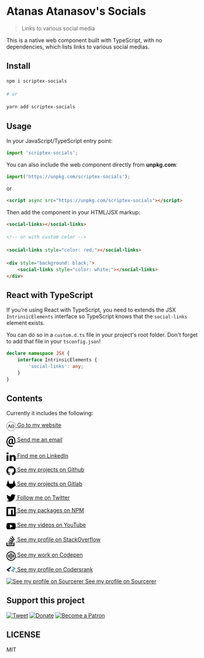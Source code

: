 # Atanas Atanasov's Socials

> Links to various social media

This is a native web component built with TypeScript, with no dependencies, which lists links to various social medias.

## Install

```sh
npm i scriptex-socials

# or

yarn add scriptex-socials
```

## Usage

In your JavaScript/TypeScript entry point:

```javascript
import 'scriptex-socials';
```

You can also include the web component directly from **unpkg.com**:

```javascript
import('https://unpkg.com/scriptex-socials');
```

or 

```html
<script async src="https://unpkg.com/scriptex-socials"></script>
```

Then add the component in your HTML/JSX markup:

```html
<social-links></social-links>

<!-- or with custom color -->

<social-links style="color: red;"></social-links>

<div style="background: black;">
	<social-links style="color: white;"></social-links>
</div>
```

## React with TypeScript

If you're using React with TypeScript, you need to extends the JSX `IntrinsicElements` interface so TypeScript knows that the `social-links` element exists.

You can do so in a `custom.d.ts` file in your project's root folder. Don't forget to add that file in your `tsconfig.json`!

```typescript
declare namespace JSX {
	interface IntrinsicElements {
		'social-links': any;
	}
}
```

## Contents

Currently it includes the following:

<div>
<a href="https://atanas.info" target="_blank"><img src="https://raw.githubusercontent.com/scriptex/socials/master/assets/logo.svg" alt="Go to my website" width="24" align="top"> Go to my website</a>

<a href="mailto:hi@atanas.info" target="_blank"><img src="https://raw.githubusercontent.com/scriptex/socials/master/assets/email.svg" alt="Send me an email" width="24" align="top"> Send me an email</a>

<a href="https://www.linkedin.com/in/scriptex/" target="_blank"><img src="https://raw.githubusercontent.com/scriptex/socials/master/assets/linkedin.svg" alt="Find me on LinkedIn" width="24" align="top"> Find me on LinkedIn</a>

<a href="https://github.com/scriptex" target="_blank"><img src="https://raw.githubusercontent.com/scriptex/socials/master/assets/github.svg" alt="See my projects on Github" width="24" align="top"> See my projects on Github</a>

<a href="https://gitlab.com/scriptex" target="_blank"><img src="https://raw.githubusercontent.com/scriptex/socials/master/assets/gitlab.svg" alt="See my projects on Gitlab" width="24" align="top"> See my projects on Gitlab</a>

<a href="https://twitter.com/scriptexbg" target="_blank"><img src="https://raw.githubusercontent.com/scriptex/socials/master/assets/twitter.svg" alt="Follow me on Twitter" width="24" align="top"> Follow me on Twitter</a>

<a href="https://www.npmjs.com/~scriptex" target="_blank"><img src="https://raw.githubusercontent.com/scriptex/socials/master/assets/npm.svg" alt="See my packages on NPM" width="24" align="top"> See my packages on NPM</a>

<a href="https://www.youtube.com/user/scriptex" target="_blank"><img src="https://raw.githubusercontent.com/scriptex/socials/master/assets/youtube.svg" alt="See my videos on YouTube" width="24" align="top"> See my videos on YouTube</a>

<a href="https://stackoverflow.com/users/4140082/atanas-atanasov" target="_blank"><img src="https://raw.githubusercontent.com/scriptex/socials/master/assets/stackoverflow.svg" alt="See my profile on StackOverflow" width="24" align="top"> See my profile on StackOverflow</a>

<a href="https://codepen.io/scriptex/" target="_blank"><img src="https://raw.githubusercontent.com/scriptex/socials/master/assets/codepen.svg" alt="See my work on Codepen" width="24" align="top"> See my work on Codepen</a>

<a href="https://profile.codersrank.io/user/scriptex" target="_blank"><img src="https://raw.githubusercontent.com/scriptex/socials/master/assets/codersrank.svg" alt="See my profile on Codersrank" width="24" align="top"> See my profile on Codersrank</a>

<a href="https://sourcerer.io/scriptex" target="_blank"><img src="https://sourcerer.io/icons/logo-sharing.svg" alt="See my profile on Sourcerer" width="24" align="top"> See my profile on Sourcerer</a>
</div>

## Support this project

[![Tweet](https://img.shields.io/badge/Tweet-Share_this_repository-blue.svg?style=flat-square&logo=twitter&color=38A1F3)](https://twitter.com/intent/tweet?text=Checkout%20this%20awesome%20software%20project%3A&url=https%3A%2F%2Fgithub.com%2Fscriptex%2Fsocials&via=scriptexbg&hashtags=software%2Cgithub%2Ccode%2Cawesome)
[![Donate](https://img.shields.io/badge/Donate-Support_me_on_PayPal-blue.svg?style=flat-square&logo=paypal&color=222d65)](https://www.paypal.me/scriptex)
[![Become a Patron](https://img.shields.io/badge/Become_Patron-Support_me_on_Patreon-blue.svg?style=flat-square&logo=patreon&color=e64413)](https://www.patreon.com/atanas)

## LICENSE

MIT
